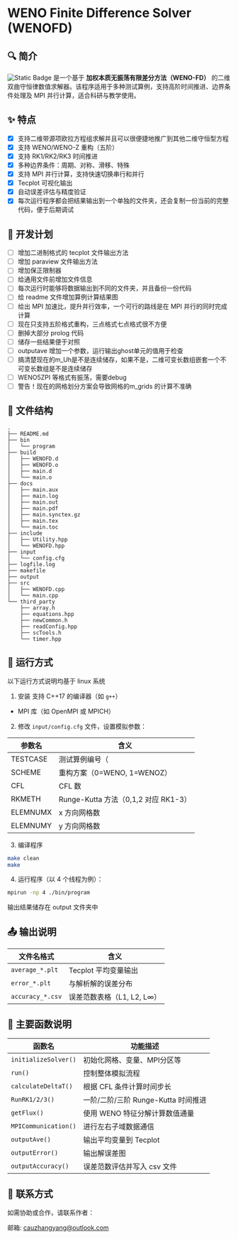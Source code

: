 # WENO Finite Difference Solver (WENOFD)

## 🔍 简介
![Static Badge](https://img.shields.io/badge/WENOFD-blue) 是一个基于 **加权本质无振荡有限差分方法（WENO-FD）** 的二维双曲守恒律数值求解器。该程序适用于多种测试算例，支持高阶时间推进、边界条件处理及 MPI 并行计算，适合科研与教学使用。

## ✨ 特点
- [x] 支持二维带源项欧拉方程组求解并且可以很便捷地推广到其他二维守恒型方程
- [x] 支持 WENO/WENO-Z 重构（五阶）
- [x] 支持 RK1/RK2/RK3 时间推进
- [x] 多种边界条件：周期、对称、滑移、特殊
- [x] 支持 MPI 并行计算，支持快速切换串行和并行
- [x] Tecplot 可视化输出
- [x] 自动误差评估与精度验证
- [x] 每次运行程序都会把结果输出到一个单独的文件夹，还会复制一份当前的完整代码，便于后期调试

## 🚧 开发计划
- [ ] 增加二进制格式的 tecplot 文件输出方法
- [ ] 增加 paraview 文件输出方法
- [ ] 增加保正限制器
- [ ] 给通用文件前增加文件信息
- [ ] 每次运行时能够将数据输出到不同的文件夹，并且备份一份代码
- [ ] 给 readme 文件增加算例计算结果图
- [ ] 给出 MPI 加速比，提升并行效率，一个可行的路线是在 MPI 并行的同时完成计算
- [ ] 现在只支持五阶格式重构，三点格式七点格式很不方便
- [ ] 删掉大部分 prolog 代码
- [ ] 储存一些结果便于对照
- [ ] outputave 增加一个参数，运行输出ghost单元的值用于检查
- [ ] 搞清楚现在的m_Uh是不是连续储存，如果不是，二维可变长数组嵌套一个不可变长数组是不是连续储存
- [ ] WENO5ZPI 等格式有振荡，需要debug
- [ ] 警告！现在的网格划分方案会导致网格的m_grids 的计算不准确

## 📁 文件结构
```
.
├── README.md
├── bin
│   └── program
├── build
│   ├── WENOFD.d
│   ├── WENOFD.o
│   ├── main.d
│   └── main.o
├── docs
│   ├── main.aux
│   ├── main.log
│   ├── main.out
│   ├── main.pdf
│   ├── main.synctex.gz
│   ├── main.tex
│   └── main.toc
├── include
│   ├── Utility.hpp
│   └── WENOFD.hpp
├── input
│   └── config.cfg
├── logfile.log
├── makefile
├── output
├── src
│   ├── WENOFD.cpp
│   └── main.cpp
└── third_party
    ├── array.h
    ├── equations.hpp
    ├── newCommon.h
    ├── readConfig.hpp
    ├── scTools.h
    └── timer.hpp
````




## 🚀 运行方式
以下运行方式说明均基于 linux 系统

1. 安装 支持 C++17 的编译器（如 `g++`）
- MPI 库（如 OpenMPI 或 MPICH）

2. 修改 `input/config.cfg` 文件，设置模拟参数：

| 参数名      | 含义                             |
| -------- | ------------------------------ |
| TESTCASE | 测试算例编号（                       |
| SCHEME   | 重构方案（0=WENO, 1=WENOZ）          |
| CFL      | CFL 数                          |
| RKMETH   | Runge-Kutta 方法（0,1,2 对应 RK1-3） |
| ELEMNUMX | x 方向网格数                        |
| ELEMNUMY | y 方向网格数                        |

3. 编译程序
```bash
make clean
make
```
 
4. 运行程序（以 4 个线程为例）：

```bash
mpirun -np 4 ./bin/program
```

输出结果储存在 output 文件夹中


## 📤 输出说明

| 文件名格式            | 含义                 |
| ---------------- | ------------------ |
| `average_*.plt`  | Tecplot 平均变量输出     |
| `error_*.plt`    | 与解析解的误差分布          |
| `accuracy_*.csv` | 误差范数表格（L1, L2, L∞） |


## 🔧 主要函数说明

| 函数名                  | 功能描述                      |
| -------------------- | ------------------------- |
| `initializeSolver()` | 初始化网格、变量、MPI分区等           |
| `run()`              | 控制整体模拟流程                  |
| `calculateDeltaT()`  | 根据 CFL 条件计算时间步长           |
| `RunRK1/2/3()`       | 一阶/二阶/三阶 Runge-Kutta 时间推进 |
| `getFlux()`          | 使用 WENO 特征分解计算数值通量        |
| `MPICommunication()` | 进行左右子域数据通信                |
| `outputAve()`        | 输出平均变量到 Tecplot           |
| `outputError()`      | 输出解误差图                    |
| `outputAccuracy()`   | 误差范数评估并写入 csv 文件          |

## 🙋 联系方式

如需协助或合作，请联系作者：

邮箱: cauzhangyang@outlook.com



